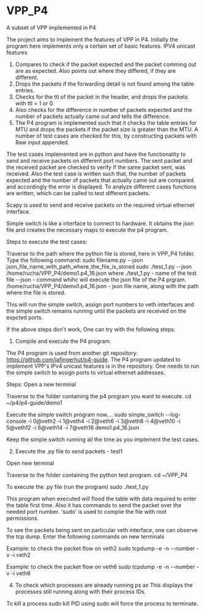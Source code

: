 # VPP_P4
A subset of VPP implemented in P4

The project aims to implement the features of VPP in P4. Initially the program here implements only a certain set of basic features.
IPV4 unicast features
1. Compares to check if the packet expected and the packet comming out are as expected. Also points out where they differed, if they are different.
2. Drops the packets if the forwarding detail is not found among the table entries.
3. Checks for the ttl of the packet in the header, and drops the packets with ttl = 1 or 0. 
4. Also checks for the difference in number of packets expected and the number of packets actually came out and tells the difference.
5. The P4 program is implemented such that it checks the table entries for MTU and drops the packets if the packet size is greater than the MTU. A number of test cases are checked for this, by constructing packets with Raw input appended.

The test cases implemented are in python and have the functionality to send and receive packets on different port numbers.
The sent packet and the received packet are checked to verify if the same packet sent, was received. Also the test case is written such that, the number of packets expected and the number of packets that actually came out are compared and accordingly the error is displayed. To analyze different cases functions are written, which can be called to test different packets.

Scapy is used to send and receive packets on the required virtual ethernet interface.

Simple switch is like a interface to connect to hardware. It obtains the json file and creates the necessary maps to execute the p4 program.

Steps to execute the test cases:

Traverse to the path where the python file is stored, here in VPP_P4 folder.
Type the following command:
sudo filename.py --json json_file_name_with_path_where_the_file_is_stored
sudo ./test_1.py --json /home/rucha/VPP_P4/demo1.p4_16.json
where
./test_1.py - name of the test file
--json - command whihc will execute the json file of the P4 prgram.
/home/rucha/VPP_P4/demo1.p4_16.json - json file name, along with the path where the file is stored.

This will run the simple switch, assign port numbers to veth interfaces and the simple switch remains running until the packets are received on the expcted ports.

If the above steps don't work, One can try with the following steps. 

1. Compile and execute the P4 program.

The P4 program is used from another git repository: https://github.com/jafingerhut/p4-guide. The P4 program updated to implement VPP's IPv4 unicast features is in the repository.
One needs to run the simple switch to assign ports to virtual ethernet addresses. 

Steps:
Open a new terminal

Traverse to the folder containing the p4 program you want to execute.
cd ~/p4/p4-guide/demo1

Execute the simple switch program now....
sudo simple_switch --log-console -i 0@veth2 -i 1@veth4 -i 2@veth6 -i 3@veth8 -i 4@veth10 -i 5@veth12 -i 6@veth14 -i 7@veth16 demo1.p4_16.json

Keep the simple switch running all the time as you implement the test cases.


2. Execute the .py file to send packets - test1

Open new terminal

Traverse to the folder containing the python test program.
cd ~/VPP_P4

To execute the .py file (run the program)
sudo ./test_1.py

This program when executed will flood the table with data required to enter the table first time. Also it has commands to send the packet over the needed port number. 
'sudo' is used to complie the file with root permissions. 

To see the packets being sent on particular veth interface, one can observe the tcp dump.
Enter the following commands on new terminals

Example: to check the packet flow on veth2
sudo tcpdump -e -n --number -v -i veth2

Example: to check the packet flow on veth6 
sudo tcpdump -e -n --number -v -i veth6


4. To check which processes are already running 
ps ax
This displays the processes still running along with their process IDs. 

To kill a process 
sudo kill PID
using sudo will force the process to terminate.




